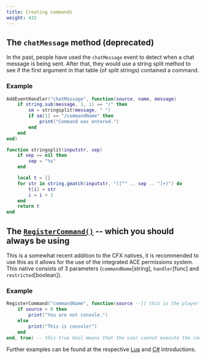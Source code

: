```yaml
---
title: Creating commands
weight: 432
---
```


## The `chatMessage` method (deprecated)
In the past, people have used the `chatMessage` event to detect when a chat message is being sent. After that, they would use a string split method to see if the first argument in that table (of split strings) contained a command.

### Example
```lua
AddEventHandler("chatMessage", function(source, name, message)
    if string.sub(message, 1, 1) == "/" then
        sm = stringsplit(message, " ")
        if sm[1] == "/commandName" then
            print("Command was entered.")
        end
    end
end)

function stringsplit(inputstr, sep)
    if sep == nil then
        sep = "%s"
    end

    local t = {}
    for str in string.gmatch(inputstr, "([^" .. sep .. "]+)") do
        t[i] = str
        i = i + 1
    end
    return t
end
```

## The [`RegisterCommand()`](https://runtime.fivem.net/doc/natives/#_0x5FA79B0F) -- which you should always be using
This is a somewhat recent addition to the CFX natives, it is recommended to use this as it allows for the use of the integrated ACE permissions system. This native consists of 3 parameters (`commandName`[string], `handler`[func] and `restricted`[boolean]).

### Example
```lua
RegisterCommand("commandName", function(source --[[ this is the player ID: a number ]], args --[[ this is a table of the arguments provided ]], rawCommand --[[ this is what the user entered]])
    if source > 0 then
        print("You are not console.")
    else
        print("This is console!")
    end
end, true) -- this true bool means that the user cannot execute the command unless they have the 'command.commandName' ace allowed to one of their identifiers.
```

Further examples can be found at the respective [Lua](../../introduction/creating-your-first-script) and [C#](../../introduction/creating-your-first-script-csharp) introductions.
